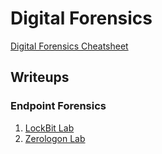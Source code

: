 # Digital Forensics

[Digital Forensics Cheatsheet](./cheatsheet.html)

Writeups
-----------------------
### Endpoint Forensics
1. [LockBit Lab](./LockBit/)
2. [Zerologon Lab](./ZeroLogon/)
